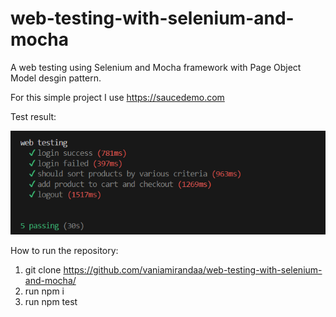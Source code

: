 # web-testing-with-selenium-and-mocha
A web testing using Selenium and Mocha framework with Page Object Model desgin pattern.

For this simple project I use https://saucedemo.com

Test result:

![Alt text](<Screenshot 2023-12-14 133439.png>)

How to run the repository:
1. git clone https://github.com/vaniamirandaa/web-testing-with-selenium-and-mocha/ 
2. run npm i
3. run npm test
